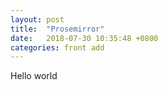 ```yaml
---
layout: post
title:  "Prosemirror"
date:   2018-07-30 10:35:48 +0800
categories: front add
---
```


<p>Hello world</p>
